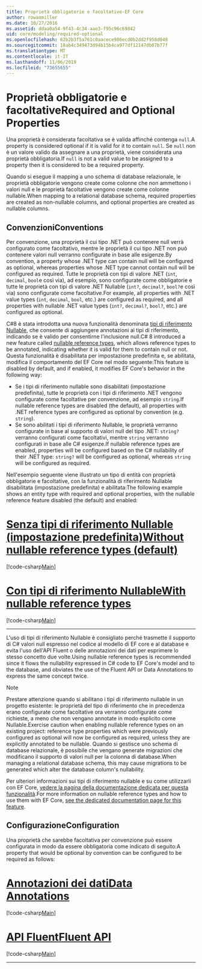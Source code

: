 ```yaml
---
title: Proprietà obbligatorie e facoltative-EF Core
author: rowanmiller
ms.date: 10/27/2016
ms.assetid: ddaa0a54-9f43-4c34-aae3-f95c96c69842
uid: core/modeling/required-optional
ms.openlocfilehash: 62b2b3f5a761c0aacece986ecd0b2dd2f958d048
ms.sourcegitcommit: 18ab4c349473d94b15b4ca977df12147db07b77f
ms.translationtype: MT
ms.contentlocale: it-IT
ms.lasthandoff: 11/06/2019
ms.locfileid: "73655655"
---
```

# <a name="required-and-optional-properties"></a><span data-ttu-id="cb998-102">Proprietà obbligatorie e facoltative</span><span class="sxs-lookup"><span data-stu-id="cb998-102">Required and Optional Properties</span></span>

<span data-ttu-id="cb998-103">Una proprietà è considerata facoltativa se è valida affinché contenga `null`.</span><span class="sxs-lookup"><span data-stu-id="cb998-103">A property is considered optional if it is valid for it to contain `null`.</span></span> <span data-ttu-id="cb998-104">Se `null` non è un valore valido da assegnare a una proprietà, viene considerata una proprietà obbligatoria.</span><span class="sxs-lookup"><span data-stu-id="cb998-104">If `null` is not a valid value to be assigned to a property then it is considered to be a required property.</span></span>

<span data-ttu-id="cb998-105">Quando si esegue il mapping a uno schema di database relazionale, le proprietà obbligatorie vengono create come colonne che non ammettono i valori null e le proprietà facoltative vengono create come colonne nullable.</span><span class="sxs-lookup"><span data-stu-id="cb998-105">When mapping to a relational database schema, required properties are created as non-nullable columns, and optional properties are created as nullable columns.</span></span>

## <a name="conventions"></a><span data-ttu-id="cb998-106">Convenzioni</span><span class="sxs-lookup"><span data-stu-id="cb998-106">Conventions</span></span>

<span data-ttu-id="cb998-107">Per convenzione, una proprietà il cui tipo .NET può contenere null verrà configurato come facoltativo, mentre le proprietà il cui tipo .NET non può contenere valori null verranno configurate in base alle esigenze.</span><span class="sxs-lookup"><span data-stu-id="cb998-107">By convention, a property whose .NET type can contain null will be configured as optional, whereas properties whose .NET type cannot contain null will be configured as required.</span></span> <span data-ttu-id="cb998-108">Tutte le proprietà con tipi di valore .NET (`int`, `decimal`, `bool`e così via), ad esempio, sono configurate come obbligatorie e tutte le proprietà con tipi di valore .NET Nullable (`int?`, `decimal?`, `bool?`e così via) sono configurate come facoltative.</span><span class="sxs-lookup"><span data-stu-id="cb998-108">For example, all properties with .NET value types (`int`, `decimal`, `bool`, etc.) are configured as required, and all properties with nullable .NET value types (`int?`, `decimal?`, `bool?`, etc.) are configured as optional.</span></span>

<span data-ttu-id="cb998-109">C#8 è stata introdotta una nuova funzionalità denominata [tipi di riferimento Nullable](/dotnet/csharp/tutorials/nullable-reference-types), che consente di aggiungere annotazioni ai tipi di riferimento, indicando se è valido per consentirne l'inclusione null.</span><span class="sxs-lookup"><span data-stu-id="cb998-109">C# 8 introduced a new feature called [nullable reference types](/dotnet/csharp/tutorials/nullable-reference-types), which allows reference types to be annotated, indicating whether it is valid for them to contain null or not.</span></span> <span data-ttu-id="cb998-110">Questa funzionalità è disabilitata per impostazione predefinita e, se abilitata, modifica il comportamento del EF Core nel modo seguente:</span><span class="sxs-lookup"><span data-stu-id="cb998-110">This feature is disabled by default, and if enabled, it modifies EF Core's behavior in the following way:</span></span>

* <span data-ttu-id="cb998-111">Se i tipi di riferimento nullable sono disabilitati (impostazione predefinita), tutte le proprietà con i tipi di riferimento .NET vengono configurate come facoltative per convenzione, ad esempio `string`.</span><span class="sxs-lookup"><span data-stu-id="cb998-111">If nullable reference types are disabled (the default), all properties with .NET reference types are configured as optional by convention (e.g. `string`).</span></span>
* <span data-ttu-id="cb998-112">Se sono abilitati i tipi di riferimento Nullable, le proprietà verranno configurate in base al supporto di valori null del tipo .NET: `string?` verranno configurati come facoltativi, mentre `string` verranno configurati in base alle C# esigenze.</span><span class="sxs-lookup"><span data-stu-id="cb998-112">If nullable reference types are enabled, properties will be configured based on the C# nullability of their .NET type: `string?` will be configured as optional, whereas `string` will be configured as required.</span></span>

<span data-ttu-id="cb998-113">Nell'esempio seguente viene illustrato un tipo di entità con proprietà obbligatorie e facoltative, con la funzionalità di riferimento Nullable disabilitata (impostazione predefinita) e abilitata:</span><span class="sxs-lookup"><span data-stu-id="cb998-113">The following example shows an entity type with required and optional properties, with the nullable reference feature disabled (the default) and enabled:</span></span>

# <a name="without-nullable-reference-types-defaulttabwithout-nrt"></a>[<span data-ttu-id="cb998-114">Senza tipi di riferimento Nullable (impostazione predefinita)</span><span class="sxs-lookup"><span data-stu-id="cb998-114">Without nullable reference types (default)</span></span>](#tab/without-nrt)

[!code-csharp[Main](../../../samples/core/Miscellaneous/NullableReferenceTypes/CustomerWithoutNullableReferenceTypes.cs?name=Customer&highlight=4-8)]

# <a name="with-nullable-reference-typestabwith-nrt"></a>[<span data-ttu-id="cb998-115">Con tipi di riferimento Nullable</span><span class="sxs-lookup"><span data-stu-id="cb998-115">With nullable reference types</span></span>](#tab/with-nrt)

[!code-csharp[Main](../../../samples/core/Miscellaneous/NullableReferenceTypes/Customer.cs?name=Customer&highlight=4-6)]

***

<span data-ttu-id="cb998-116">L'uso di tipi di riferimento Nullable è consigliato perché trasmette il supporto di C# valori null espresso nel codice al modello di EF core e al database e evita l'uso dell'API Fluent o delle annotazioni dei dati per esprimere lo stesso concetto due volte.</span><span class="sxs-lookup"><span data-stu-id="cb998-116">Using nullable reference types is recommended since it flows the nullability expressed in C# code to EF Core's model and to the database, and obviates the use of the Fluent API or Data Annotations to express the same concept twice.</span></span>

> [!NOTE]
> <span data-ttu-id="cb998-117">Prestare attenzione quando si abilitano i tipi di riferimento nullable in un progetto esistente: le proprietà del tipo di riferimento che in precedenza erano configurate come facoltative ora verranno configurate come richieste, a meno che non vengano annotate in modo esplicito come Nullable.</span><span class="sxs-lookup"><span data-stu-id="cb998-117">Exercise caution when enabling nullable reference types on an existing project: reference type properties which were previously configured as optional will now be configured as required, unless they are explicitly annotated to be nullable.</span></span> <span data-ttu-id="cb998-118">Quando si gestisce uno schema di database relazionale, è possibile che vengano generate migrazioni che modificano il supporto di valori null per la colonna di database.</span><span class="sxs-lookup"><span data-stu-id="cb998-118">When managing a relational database schema, this may cause migrations to be generated which alter the database column's nullability.</span></span>

<span data-ttu-id="cb998-119">Per ulteriori informazioni sui tipi di riferimento nullable e su come utilizzarli con EF Core, [vedere la pagina della documentazione dedicata per questa funzionalità](xref:core/miscellaneous/nullable-reference-types).</span><span class="sxs-lookup"><span data-stu-id="cb998-119">For more information on nullable reference types and how to use them with EF Core, [see the dedicated documentation page for this feature](xref:core/miscellaneous/nullable-reference-types).</span></span>

## <a name="configuration"></a><span data-ttu-id="cb998-120">Configurazione</span><span class="sxs-lookup"><span data-stu-id="cb998-120">Configuration</span></span>

<span data-ttu-id="cb998-121">Una proprietà che sarebbe facoltativa per convenzione può essere configurata in modo da essere obbligatoria come indicato di seguito:</span><span class="sxs-lookup"><span data-stu-id="cb998-121">A property that would be optional by convention can be configured to be required as follows:</span></span>

# <a name="data-annotationstabdata-annotations"></a>[<span data-ttu-id="cb998-122">Annotazioni dei dati</span><span class="sxs-lookup"><span data-stu-id="cb998-122">Data Annotations</span></span>](#tab/data-annotations)

[!code-csharp[Main](../../../samples/core/Modeling/DataAnnotations/Required.cs?highlight=14)]

# <a name="fluent-apitabfluent-api"></a>[<span data-ttu-id="cb998-123">API Fluent</span><span class="sxs-lookup"><span data-stu-id="cb998-123">Fluent API</span></span>](#tab/fluent-api)

[!code-csharp[Main](../../../samples/core/Modeling/FluentAPI/Required.cs?highlight=11-13)]

***
